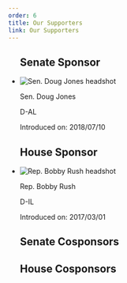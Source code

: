 ```yaml
---
order: 6
title: Our Supporters
link: Our Supporters
---
```


<div class="row">
    <ul class="cosponsors col-md-6">
    <h2>Senate Sponsor</h2>
    <li class="cosponsor d">
      <div class="photoblock">
        <img src="https://theunitedstates.io/images/congress/450x550/J000300.jpg" class="photoblock-img" alt="Sen. Doug Jones headshot">
      </div>
      <div class="info">
        <p class="name">Sen. Doug Jones</p>
        <p class="data">D-AL</p>
        <p class="joindate">Introduced on: 2018/07/10</p>
      </div>
    </li>
  </ul>
  <ul class="cosponsors col-md-6">
  <h2>House Sponsor</h2>
  <li class="cosponsor d">
    <div class="photoblock">
      <img src="https://theunitedstates.io/images/congress/450x550/R000515.jpg" class="photoblock-img" alt="Rep. Bobby Rush headshot">
    </div>
    <div class="info">
      <p class="name">Rep. Bobby Rush</p>
      <p class="data">D-IL</p>
      <p class="joindate">Introduced on: 2017/03/01</p>
    </div>
  </li>
  </ul>
</div>

<div class="row">
  <ul class="cosponsors senate col-md-12">
    <h2>Senate Cosponsors</h2>
  </ul>
</div>

<div class="row">
  <ul class="cosponsors house col-md-12">
    <h2>House Cosponsors</h2>
  </ul>
</div>
<script id="entry-template" type="text/x-handlebars-template">
    {% raw %}
      <li class="cosponsor {{toLowerCase party}}">
        <div class="photoblock">
          <img src="{{image}}" class="photoblock-img" alt="{{title}} {{name}} headshot">
        </div>
        <div class="info">
          <p class="name">{{title}} {{name}}</p>
          <p class="data">{{party}}-{{state}}</p>
          <p class="joindate">Joined on: {{joindate}}</p>
        </div>
      </li>
    {% endraw %}
</script>
